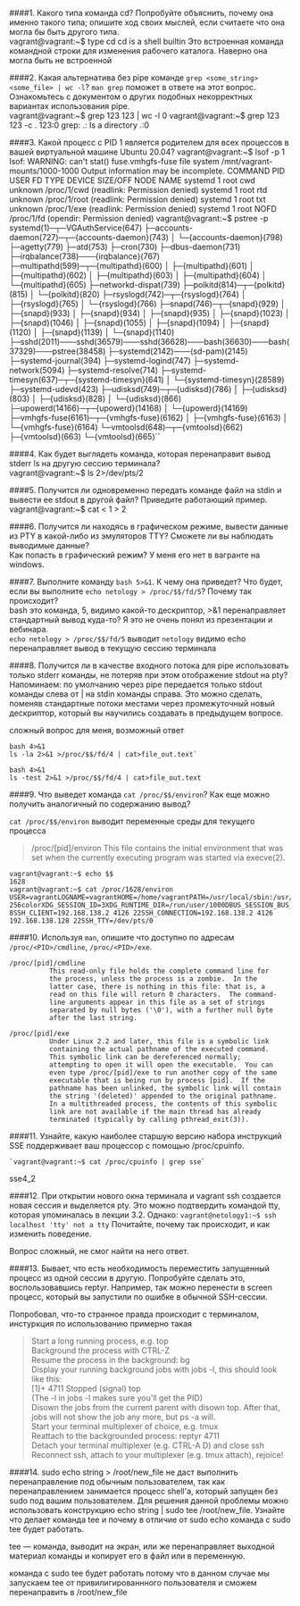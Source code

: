 ####1. Какого типа команда cd? Попробуйте объяснить, почему она именно такого типа; опишите ход своих мыслей, если считаете что она могла бы быть другого типа.  
    vagrant@vagrant:~$ type cd
    cd is a shell builtin
Это встроенная команда командной строки для изменения рабочего каталога. Наверно она могла быть не встроенной  

####2. Какая альтернатива без pipe команде `grep <some_string> <some_file> | wc -l`? `man grep` поможет в ответе на этот вопрос. Ознакомьтесь с документом о других подобных некорректных вариантах использования pipe.  
    vagrant@vagrant:~$ grep 123 123 | wc -l
    0
    vagrant@vagrant:~$ grep 123 123 -c .
    123:0
    grep: .: Is a directory
    .:0

####3.  Какой процесс с PID 1 является родителем для всех процессов в вашей виртуальной машине Ubuntu 20.04?
    vagrant@vagrant:~$ lsof -p 1
    lsof: WARNING: can't stat() fuse.vmhgfs-fuse file system /mnt/vagrant-mounts/1000-1000
      Output information may be incomplete.
    COMMAND PID USER   FD      TYPE DEVICE SIZE/OFF NODE NAME
    systemd   1 root  cwd   unknown                      /proc/1/cwd (readlink: Permission denied)
    systemd   1 root  rtd   unknown                      /proc/1/root (readlink: Permission denied)
    systemd   1 root  txt   unknown                      /proc/1/exe (readlink: Permission denied)
    systemd   1 root NOFD                                /proc/1/fd (opendir: Permission denied)
    vagrant@vagrant:~$ pstree -p
    systemd(1)─┬─VGAuthService(647)
           ├─accounts-daemon(727)─┬─{accounts-daemon}(743)
           │                      └─{accounts-daemon}(798)
           ├─agetty(779)
           ├─atd(753)
           ├─cron(730)
           ├─dbus-daemon(731)
           ├─irqbalance(738)───{irqbalance}(767)
           ├─multipathd(599)─┬─{multipathd}(600)
           │                 ├─{multipathd}(601)
           │                 ├─{multipathd}(602)
           │                 ├─{multipathd}(603)
           │                 ├─{multipathd}(604)
           │                 └─{multipathd}(605)
           ├─networkd-dispat(739)
           ├─polkitd(814)─┬─{polkitd}(815)
           │              └─{polkitd}(820)
           ├─rsyslogd(742)─┬─{rsyslogd}(764)
           │               ├─{rsyslogd}(765)
           │               └─{rsyslogd}(766)
           ├─snapd(746)─┬─{snapd}(929)
           │            ├─{snapd}(933)
           │            ├─{snapd}(934)
           │            ├─{snapd}(935)
           │            ├─{snapd}(1023)
           │            ├─{snapd}(1046)
           │            ├─{snapd}(1055)
           │            ├─{snapd}(1094)
           │            ├─{snapd}(1120)
           │            ├─{snapd}(1139)
           │            └─{snapd}(1140)
           ├─sshd(2011)───sshd(36579)───sshd(36628)───bash(36630)───bash(37329)───pstree(38458)
           ├─systemd(2142)───(sd-pam)(2145)
           ├─systemd-journal(394)
           ├─systemd-logind(747)
           ├─systemd-network(5094)
           ├─systemd-resolve(714)
           ├─systemd-timesyn(637)─┬─{systemd-timesyn}(641)
           │                      └─{systemd-timesyn}(28589)
           ├─systemd-udevd(423)
           ├─udisksd(749)─┬─{udisksd}(786)
           │              ├─{udisksd}(803)
           │              ├─{udisksd}(828)
           │              └─{udisksd}(866)
           ├─upowerd(14166)─┬─{upowerd}(14168)
           │                └─{upowerd}(14169)
           ├─vmhgfs-fuse(6161)─┬─{vmhgfs-fuse}(6162)
           │                   ├─{vmhgfs-fuse}(6163)
           │                   └─{vmhgfs-fuse}(6164)
           └─vmtoolsd(648)─┬─{vmtoolsd}(662)
                           ├─{vmtoolsd}(663)
                           └─{vmtoolsd}(665)``

####4. Как будет выглядеть команда, которая перенаправит вывод stderr ls на другую сессию терминала?  
    vagrant@vagrant:~$ ls 2>/dev/pts/2

####5. Получится ли одновременно передать команде файл на stdin и вывести ее stdout в другой файл? Приведите работающий пример.  
    vagrant@vagrant:~$ cat < 1 > 2

####6. Получится ли находясь в графическом режиме, вывести данные из PTY в какой-либо из эмуляторов TTY? Сможете ли вы наблюдать выводимые данные?  
Как попасть в графический режим? У меня его нет в вагранте на windows.

####7. Выполните команду `bash 5>&1`. К чему она приведет? Что будет, если вы выполните `echo netology > /proc/$$/fd/5`? Почему так происходит?  
bash это команда, 5, видимо какой-то дескриптор, >&1 перенаправляет стандартный вывод куда-то? Я это не очень понял из презентации и вебинара.  
`echo netology > /proc/$$/fd/5` выводит `netology`  видимо echo перенаправляет вывод в текущую сессию терминала  

####8. Получится ли в качестве входного потока для pipe использовать только stderr команды, не потеряв при этом отображение stdout на pty? Напоминаем: по умолчанию через pipe передается только stdout команды слева от | на stdin команды справа. Это можно сделать, поменяв стандартные потоки местами через промежуточный новый дескриптор, который вы научились создавать в предыдущем вопросе.  

сложный вопрос для меня,
возможный ответ  

    bash 4>&1
    ls -la 2>&1 >/proc/$$/fd/4 | cat>file_out.text`

    bash 4>&1
    ls -test 2>&1 >/proc/$$/fd/4 | cat>file_out.text

####9. Что выведет команда `cat /proc/$$/environ`? Как еще можно получить аналогичный по содержанию вывод?  

`cat /proc/$$/environ` выводит переменные среды для текущего процесса  

>/proc/[pid]/environ 
This file contains the initial environment that was set when the 
currently executing program was started via execve(2). 

    vagrant@vagrant:~$ echo $$
    1628
    vagrant@vagrant:~$ cat /proc/1628/environ
    USER=vagrantLOGNAME=vagrantHOME=/home/vagrantPATH=/usr/local/sbin:/usr/local/bin:/usr/sbin:/usr/bin:/sbin:/bin:/usr/games:/usr/local/games:/snap/binSHELL=/bin/bashTERM=xterm-256colorXDG_SESSION_ID=3XDG_RUNTIME_DIR=/run/user/1000DBUS_SESSION_BUS_ADDRESS=unix:path=/run/user/1000/busXDG_SESSION_TYPE=ttyXDG_SESSION_CLASS=userMOTD_SHOWN=pamLANG=en_US.UTF-8SSH_CLIENT=192.168.138.2 4126 22SSH_CONNECTION=192.168.138.2 4126 192.168.138.128 22SSH_TTY=/dev/pts/0

####10. Используя `man`, опишите что доступно по адресам `/proc/<PID>/cmdline`, `/proc/<PID>/exe`.

    /proc/[pid]/cmdline
              This read-only file holds the complete command line for
              the process, unless the process is a zombie.  In the
              latter case, there is nothing in this file: that is, a
              read on this file will return 0 characters.  The command-
              line arguments appear in this file as a set of strings
              separated by null bytes ('\0'), with a further null byte
              after the last string.

    /proc/[pid]/exe
              Under Linux 2.2 and later, this file is a symbolic link
              containing the actual pathname of the executed command.
              This symbolic link can be dereferenced normally;
              attempting to open it will open the executable.  You can
              even type /proc/[pid]/exe to run another copy of the same
              executable that is being run by process [pid].  If the
              pathname has been unlinked, the symbolic link will contain
              the string '(deleted)' appended to the original pathname.
              In a multithreaded process, the contents of this symbolic
              link are not available if the main thread has already
              terminated (typically by calling pthread_exit(3)).

####11. Узнайте, какую наиболее старшую версию набора инструкций SSE поддерживает ваш процессор с помощью /proc/cpuinfo.

    `vagrant@vagrant:~$ cat /proc/cpuinfo | grep sse`  

 sse4_2

####12. При открытии нового окна терминала и vagrant ssh создается новая сессия и выделяется pty.
Это можно подтвердить командой tty, которая упоминалась в лекции 3.2. Однако:
    `vagrant@netology1:~$ ssh localhost 'tty' not a tty`
Почитайте, почему так происходит, и как изменить поведение.

Вопрос сложный, не смог найти на него ответ.

####13. Бывает, что есть необходимость переместить запущенный процесс из одной сессии в другую. Попробуйте сделать это, воспользовавшись reptyr. Например, так можно перенести в screen процесс, который вы запустили по ошибке в обычной SSH-сессии.    

Попробовал, что-то странное правда происходит с терминалом, инстуркция по использованию примерно такая

>Start a long running process, e.g. top  
Background the process with CTRL-Z  
Resume the process in the background: bg  
Display your running background jobs with jobs -l, this should look like this:  
[1]+ 4711 Stopped (signal) top  
(The -l in jobs -l makes sure you'll get the PID)  
Disown the jobs from the current parent with disown top. After that, jobs will not show the job any more, but ps -a will.  
Start your terminal multiplexer of choice, e.g. tmux  
Reattach to the backgrounded process: reptyr 4711  
Detach your terminal multiplexer (e.g. CTRL-A D) and close ssh  
Reconnect ssh, attach to your multiplexer (e.g. tmux attach), rejoice!  
> 

####14. sudo echo string > /root/new_file не даст выполнить перенаправление под обычным пользователем, так как перенаправлением занимается процесс shell'а, который запущен без sudo под вашим пользователем. Для решения данной проблемы можно использовать конструкцию echo string | sudo tee /root/new_file. Узнайте что делает команда tee и почему в отличие от sudo echo команда с sudo tee будет работать.  

tee — команда, выводит на экран, или же перенаправляет выходной материал команды и копирует его в файл или в переменную.  

команда с sudo tee будет работать потому что в данном случае мы запускаем tee от привилигированнного пользователя и сможем перенаправить в /root/new_file






    





